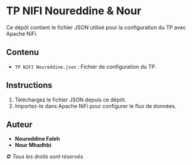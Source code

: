 # TP NIFI Noureddine & Nour

Ce dépôt contient le fichier JSON utilisé pour la configuration du TP avec Apache NiFi.

## Contenu

- `TP NIFI Noureddine.json` : Fichier de configuration du TP.

## Instructions

1. Téléchargez le fichier JSON depuis ce dépôt.
2. Importez-le dans Apache NiFi pour configurer le flux de données.

## Auteur

- **Noureddine Faleh**
- **Nour Mhadhbi**  

 _© Tous les droits sont réservés._
